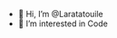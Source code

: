 - 👋 Hi, I’m @Laratatouile
-  👀 I’m interested in Code

<!---
Laratatouile/Laratatouile is a ✨ special ✨ repository because its `README.md` (this file) appears on your GitHub profile.
You can click the Preview link to take a look at your changes.
--->
